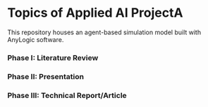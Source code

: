 # Topics of Applied AI ProjectA
This repository houses an agent-based simulation model built with AnyLogic software. 

### Phase I: Literature Review
### Phase II: Presentation
### Phase III: Technical Report/Article
